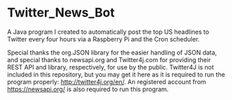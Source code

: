 # Twitter_News_Bot
A Java program I created to automatically post the top US headlines to Twitter every four hours via a Raspberry Pi and the Cron scheduler.

Special thanks the org.JSON library for the easier handling of JSON data, and special thanks to newsapi.org and Twitter4j.com for providing their REST API and library, respectively, for use by the public. Twitter4J is not included in this repository, but you may get it here as it is required to run the program properly: http://twitter4j.org/en/. An registered account from https://newsapi.org/ is also required to run this program.


